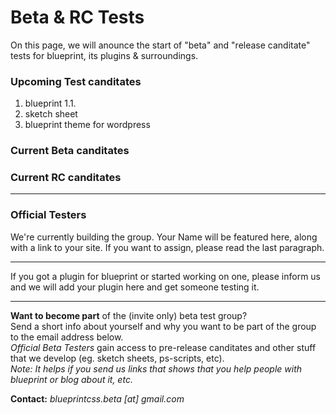 # Beta & RC Tests

On this page, we will anounce the start of "beta" and "release canditate" tests for blueprint, its plugins & surroundings. 

### Upcoming Test canditates
1. blueprint 1.1.
2. sketch sheet
3. blueprint theme for wordpress

### Current Beta canditates

### Current RC canditates

***
### Official Testers
We're currently building the group. Your Name will be featured here, along with a link to your site. If you want to assign, please read the last paragraph.
***
If you got a plugin for blueprint or started working on one, please inform us and we will add your plugin here and get someone testing it. 
***
**Want to become part** of the (invite only) beta test group?<br>
Send a short info about yourself and why you want to be part of the group to the email address below. <br>
_Official Beta Testers_ gain access to pre-release canditates and other stuff that we develop (eg. sketch sheets, ps-scripts, etc). <br>
_Note: It helps if you send us links that shows that you help people with blueprint or blog about it, etc._

**Contact:** _blueprintcss.beta [at] gmail.com_